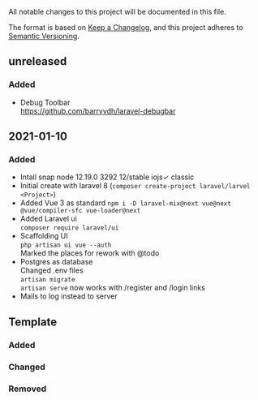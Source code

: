 All notable changes to this project will be documented in this file.

The format is based on [Keep a Changelog](https://keepachangelog.com/en/1.0.0/),
and this project adheres to [Semantic Versioning](https://semver.org/spec/v2.0.0.html).

## unreleased

### Added

- Debug Toolbar  
  https://github.com/barryvdh/laravel-debugbar

## 2021-01-10

### Added

- Intall snap node      12.19.0    3292   12/stable      iojs✓             classic
- Initial create with laravel 8 (`composer create-project laravel/larvel <Project>`)
- Added Vue 3 as standard
  `npm i -D laravel-mix@next vue@next @vue/compiler-sfc vue-loader@next`
- Added Laravel ui  
  `composer require laravel/ui`
- Scaffolding UI  
  `php artisan ui vue --auth`  
  Marked the places for rework with @todo
- Postgres as database  
  Changed .env  files  
  `artisan migrate`  
  `artisan serve` now works with /register and /login links
- Mails to log instead to server
  
## Template

### Added

### Changed

### Removed

